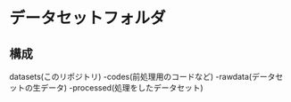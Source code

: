 # データセットフォルダ
## 構成
datasets(このリポジトリ)
-codes(前処理用のコードなど)
-rawdata(データセットの生データ)
-processed(処理をしたデータセット)
